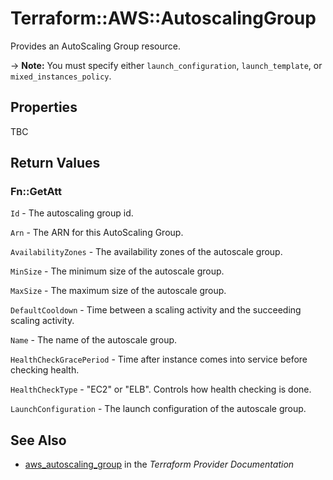 # Terraform::AWS::AutoscalingGroup

Provides an AutoScaling Group resource.

-> **Note:** You must specify either `launch_configuration`, `launch_template`, or `mixed_instances_policy`.

## Properties

TBC

## Return Values

### Fn::GetAtt

`Id` - The autoscaling group id.

`Arn` - The ARN for this AutoScaling Group.

`AvailabilityZones` - The availability zones of the autoscale group.

`MinSize` - The minimum size of the autoscale group.

`MaxSize` - The maximum size of the autoscale group.

`DefaultCooldown` - Time between a scaling activity and the succeeding scaling activity.

`Name` - The name of the autoscale group.

`HealthCheckGracePeriod` - Time after instance comes into service before checking health.

`HealthCheckType` - "EC2" or "ELB". Controls how health checking is done.

`LaunchConfiguration` - The launch configuration of the autoscale group.

## See Also

* [aws_autoscaling_group](https://www.terraform.io/docs/providers/aws/r/autoscaling_group.html) in the _Terraform Provider Documentation_